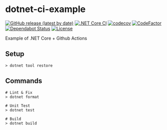 # dotnet-ci-example
[![GitHub release (latest by date)](https://img.shields.io/github/v/release/nogic1008/dotnet-ci-example)](https://github.com/nogic1008/dotnet-ci-example/releases)
[![.NET Core CI](https://github.com/nogic1008/dotnet-ci-example/workflows/.NET%20Core%20CI%2FCD/badge.svg ".NET Core CI")](https://github.com/nogic1008/dotnet-ci-example/actions?query=workflow%3A%22.NET+Core+CI%2FCD%22)
[![codecov](https://codecov.io/gh/nogic1008/dotnet-ci-example/branch/master/graph/badge.svg)](https://codecov.io/gh/nogic1008/dotnet-ci-example)
[![CodeFactor](https://www.codefactor.io/repository/github/nogic1008/dotnet-ci-example/badge)](https://www.codefactor.io/repository/github/nogic1008/dotnet-ci-example)
[![Dependabot Status](https://api.dependabot.com/badges/status?host=github&repo=nogic1008/dotnet-ci-example
)](https://dependabot.com)
[![License](https://img.shields.io/github/license/nogic1008/dotnet-ci-example)](LICENSE)

Example of .NET Core + Github Actions

## Setup

```console
> dotnet tool restore
```

## Commands

```console
# Lint & Fix
> dotnet format

# Unit Test
> dotnet test

# Build
> dotnet build
```
